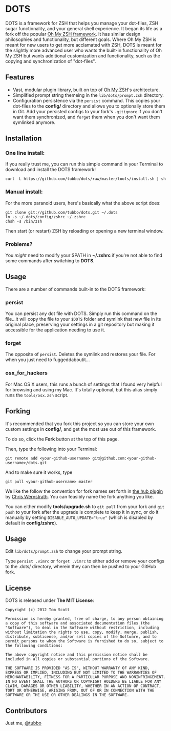 DOTS
====

DOTS is a framework for ZSH that helps you manage your dot-files, ZSH sugar functionality, and your general shell experience. It began its life as a fork off the popular [Oh My ZSH framework][omz]. It has similar design philosophies and functionality, but different goals. Where Oh My ZSH is meant for new users to get more acclamated with ZSH, DOTS is meant for the slightly more advanced user who wants the built-in functionality of Oh My ZSH but wants additional customization and functionality, such as the copying and synchronization of "dot-files".

Features
--------

- Vast, modular plugin library, built on top of [Oh My ZSH][omz]'s architecture.
- Simplified prompt string themeing in the `lib/dots/prompt.zsh` directory.
- Configuration persistence via the `persist` command. This copies your dot-files to the **config/** directory and allows you to optionally store them in Git. Add your persisted configs to your fork's `.gitignore` if you don't want them synchronized, and `forget` them when you don't want them symlinked anymore.

Installation
------------

### One line install:

If you really trust me, you can run this simple command in your Terminal to download and install the DOTS framework!

    curl -L https://github.com/tubbo/dots/raw/master/tools/install.sh | sh

### Manual install:

For the more paranoid users, here's basically what the above script does:

    git clone git://github.com/tubbo/dots.git ~/.dots
    ln -s ~/.dots/config/zshrc ~/.zshrc
    chsh -s /bin/zsh

Then start (or restart) ZSH by reloading or opening a new terminal window.

### Problems?

You *might* need to modify your $PATH in **~/.zshrc** if you're not able to find some
commands after switching to **DOTS**.

Usage
-----

There are a number of commands built-in to the DOTS framework:

### persist <dot-file>

You can persist any dot file with DOTS. Simply run this command on the file...it will copy the
file to your `$DOTS` folder and symlink that new file in its original place, preserving your
settings in a git repository but making it accessible for the application needing to use it.

### forget <dot-file>

The opposite of `persist`. Deletes the symlink and restores your file. For when you just need to
fuggeddaboutit...

### osx_for_hackers

For Mac OS X users, this runs a bunch of settings that I found very helpful for browsing and using
my Mac. It's totally optional, but this alias simply runs the `tools/osx.zsh` script.

Forking
-------

It's recommended that you fork this project so you can store your own custom settings in **config/**, and get the most use out of this framework.

To do so, click the **Fork** button at the top of this page.

Then, type the following into your Terminal:

    git remote add <your-github-username> git@github.com:<your-github-username>/dots.git

And to make sure it works, type

    git pull <your-github-username> master

We like the follow the convention for fork names set forth in [the hub plugin][hub] by [Chris Wernstrath][cw]. You can feasibly name the fork anything you like.

You can either modify **tools/upgrade.sh** to `git pull` from your fork and `git push` to your fork after the upgrade is complete to keep it in sync, or do it manually by setting `DISABLE_AUTO_UPDATE="true"` (which is disabled by default in **config/zshrc**).

Usage
-----

Edit `lib/dots/prompt.zsh` to change your prompt string.

Type `persist .vimrc` or `forget .vimrc` to either add or remove your configs to the .dots/ directory, wherein they can then be pushed to your GitHub fork.

License
-------

DOTS is released under **The MIT License**:

    Copyright (c) 2012 Tom Scott

    Permission is hereby granted, free of charge, to any person obtaining a copy of this software and associated documentation files (the "Software"), to deal in the Software without restriction, including without limitation the rights to use, copy, modify, merge, publish, distribute, sublicense, and/or sell copies of the Software, and to permit persons to whom the Software is furnished to do so, subject to the following conditions:

    The above copyright notice and this permission notice shall be included in all copies or substantial portions of the Software.

    THE SOFTWARE IS PROVIDED "AS IS", WITHOUT WARRANTY OF ANY KIND, EXPRESS OR IMPLIED, INCLUDING BUT NOT LIMITED TO THE WARRANTIES OF MERCHANTABILITY, FITNESS FOR A PARTICULAR PURPOSE AND NONINFRINGEMENT. IN NO EVENT SHALL THE AUTHORS OR COPYRIGHT HOLDERS BE LIABLE FOR ANY CLAIM, DAMAGES OR OTHER LIABILITY, WHETHER IN AN ACTION OF CONTRACT, TORT OR OTHERWISE, ARISING FROM, OUT OF OR IN CONNECTION WITH THE SOFTWARE OR THE USE OR OTHER DEALINGS IN THE SOFTWARE.

Contributors
------------

Just me, [@tubbo][twt]

[omz]: https://github.com/robbyrussell/oh-my-zsh
[twt]: https://twitter.com/tubbo
[hub]: https://github.com/defunkt/hub
[cw]: https://defunkt.io

